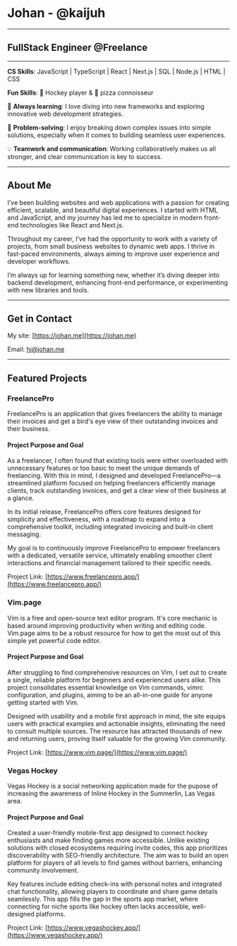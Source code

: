 # Johan - @kaijuh

---

## FullStack Engineer @Freelance

---

**CS Skills**: JavaScript | TypeScript | React | Next.js | SQL | Node.js | HTML | CSS

**Fun Skills**: 🏒 Hockey player & 🍕 pizza connoisseur

🌱 **Always learning**: I love diving into new frameworks and exploring innovative web development strategies.

🔧 **Problem-solving**: I enjoy breaking down complex issues into simple solutions, especially when it comes to building seamless user experiences.

💡 **Teamwork and communication**: Working collaboratively makes us all stronger, and clear communication is key to success.

---

## About Me

I’ve been building websites and web applications with a passion for creating efficient, scalable, and beautiful digital experiences. I started with HTML and JavaScript, and my journey has led me to specialize in modern front-end technologies like React and Next.js.

Throughout my career, I’ve had the opportunity to work with a variety of projects, from small business websites to dynamic web apps. I thrive in fast-paced environments, always aiming to improve user experience and developer workflows.

I’m always up for learning something new, whether it’s diving deeper into backend development, enhancing front-end performance, or experimenting with new libraries and tools.

---

## Get in Contact

My site: [https://johan.me](https://johan.me)

Email: [hi@johan.me](mailto:hi@johan.me)

---

## Featured Projects

### FreelancePro

FreelancePro is an application that gives freelancers the ability to manage their invoices and get a bird's eye view of their outstanding invoices and their business.

#### Project Purpose and Goal

As a freelancer, I often found that existing tools were either overloaded with unnecessary features or too basic to meet the unique demands of freelancing. With this in mind, I designed and developed FreelancePro—a streamlined platform focused on helping freelancers efficiently manage clients, track outstanding invoices, and get a clear view of their business at a glance.

In its initial release, FreelancePro offers core features designed for simplicity and effectiveness, with a roadmap to expand into a comprehensive toolkit, including integrated invoicing and built-in client messaging.

My goal is to continuously improve FreelancePro to empower freelancers with a dedicated, versatile service, ultimately enabling smoother client interactions and financial management tailored to their specific needs.

Project Link: [https://www.freelancepro.app/](https://www.freelancepro.app/)

### Vim.page

Vim is a free and open-source text editor program. It's core mechanic is based around improving productivity when writing and editing code. Vim.page aims to be a robust resource for how to get the most out of this simple yet powerful code editor.

#### Project Purpose and Goal

After struggling to find comprehensive resources on Vim, I set out to create a single, reliable platform for beginners and experienced users alike. This project consolidates essential knowledge on Vim commands, vimrc configuration, and plugins, aiming to be an all-in-one guide for anyone getting started with Vim.

Designed with usability and a mobile first approach in mind, the site equips users with practical examples and actionable insights, eliminating the need to consult multiple sources. The resource has attracted thousands of new and returning users, proving itself valuable for the growing Vim community.

Project Link: [https://www.vim.page/](https://www.vim.page/)

### Vegas Hockey

Vegas Hockey is a social networking application made for the pupose of increasing the awareness of Inline Hockey in the Summerlin, Las Vegas area.

#### Project Purpose and Goal

Created a user-friendly mobile-first app designed to connect hockey enthusiasts and make finding games more accessible. Unlike existing solutions with closed ecosystems requiring invite codes, this app prioritizes discoverability with SEO-friendly architecture. The aim was to build an open platform for players of all levels to find games without barriers, enhancing community involvement.

Key features include editing check-ins with personal notes and integrated chat functionality, allowing players to coordinate and share game details seamlessly. This app fills the gap in the sports app market, where connecting for niche sports like hockey often lacks accessible, well-designed platforms.

Project Link: [https://www.vegashockey.app/](https://www.vegashockey.app/)
